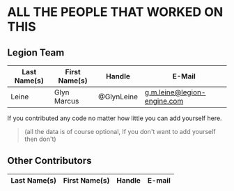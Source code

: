 # ALL THE PEOPLE THAT WORKED ON THIS

## Legion Team

| Last Name(s) | First Name(s)     | Handle           | E-Mail                            |
|--------------|-------------------|------------------|-----------------------------------|
| Leine        | Glyn Marcus       | @GlynLeine       | g.m.leine@legion-engine.com       |

If you contributed any code no matter how little you can add yourself here.

>(all the data is of course optional, If you don't want to add yourself then don't)

## Other Contributors
| Last Name(s) | First Name(s)     | Handle           | E-mail                            |
|--------------|-------------------|------------------|-----------------------------------|
